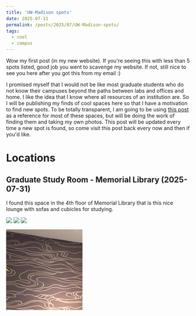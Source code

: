 ```yaml
---
title: 'UW-Madison spots'
date: 2025-07-31
permalink: /posts/2025/07/UW-Madison-spots/
tags:
  - cool
  - campus
---
```

Wow my first post (in my new website). If you're seeing this with less than 5 spots listed, good job you went to scavenge my website. If not, still nice to see you here after you got this from my email :)

I promised myself that I would not be like most graduate students who do not know their campuses beyond the paths between labs and offices and home. I like the idea that I know where all resources of an institution are. So I will be publishing my finds of cool spaces here so that I have a motivation to find new spots. To be totally transparent, I am going to be using [this post](https://buckygrades.com/study/) as a reference for most of these spaces, but will be doing the work of finding them and taking my own photos. This post will be updated every time a new spot is found, so come visit this post back every now and then if you'd like.

# Locations

## Graduate Study Room - Memorial Library (2025-07-31)

I found this space in the 4th floor of Memorial Library that is this nice lounge with sofas and cubicles for studying. 

![](/images/IMG_3096.jpeg)
![](/images/IMG_3095.jpeg)
![](/images/IMG_3094.jpeg)

![](/images/testing.png)